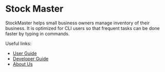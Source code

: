 # Stock Master

StockMaster helps small business owners manage inventory of their business. It is optimized for CLI users so that frequent tasks can be done faster by typing  in commands.

Useful links:
* [User Guide](UserGuide.md)
* [Developer Guide](DeveloperGuide.md)
* [About Us](AboutUs.md)
